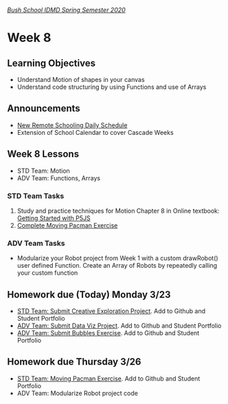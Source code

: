 [_Bush School IDMD Spring Semester 2020_](https://chandrunarayan.github.io/idmd/)

# Week 8

## Learning Objectives
* Understand Motion of shapes in your canvas
* Understand code structuring by using Functions and use of Arrays

## Announcements
* [New Remote Schooling Daily Schedule](https://bush.myschoolapp.com/ftpimages/409/download/download_4431973.pdf)
* Extension of School Calendar to cover Cascade Weeks

## Week 8 Lessons
* STD Team: Motion
* ADV Team: Functions, Arrays

### STD Team Tasks
1. Study and practice techniques for Motion Chapter 8 in Online textbook: [Getting Started with P5JS](https://drive.google.com/drive/u/2/folders/15GK0VESxqTvYGst9EtvILshb0MGlO4c5)
1. [Complete Moving Pacman Exercise](code/moving_pacman.md)


### ADV Team Tasks
* Modularize your Robot project from Week 1 with a custom drawRobot() user defined Function. Create an Array of Robots by repeatedly calling your custom function

## Homework due (Today) Monday 3/23
* [STD Team: Submit Creative Exploration Project](../week4/homework/creativity-exploration.md). Add to Github and Student Portfolio
* [ADV Team: Submit Data Viz Project](../week5/homework/data-visualization.md). Add to Github and Student Portfolio
* [ADV Team: Submit Bubbles Exercise](../week7/code/exploding_bubbles.md). Add to Github and Student Portfolio

## Homework due Thursday 3/26
* [STD Team: Moving Pacman Exercise](code/moving_pacman.md). Add to Github and Student Portfolio
* ADV Team: Modularize Robot project code
